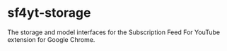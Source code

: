# sf4yt-storage

The storage and model interfaces for the Subscription Feed For YouTube
extension for Google Chrome.
